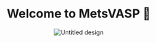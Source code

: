 <div align="center">
  
# Welcome to MetsVASP 👋
  
</div>

<div align="center">
  
![Untitled design](https://user-images.githubusercontent.com/76155456/159705037-36e1506e-57c2-4327-8708-2b9acb180e97.gif)

</div>
